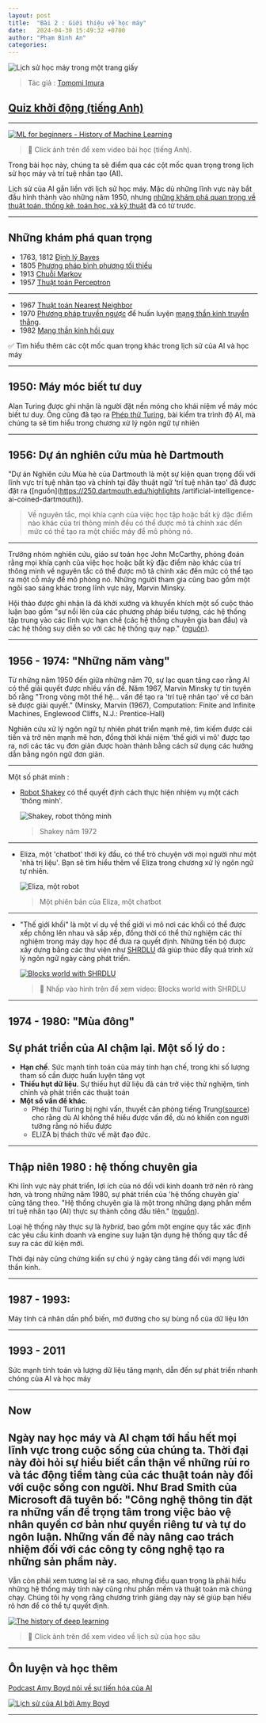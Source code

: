 ```yaml
---
layout: post
title:  "Bài 2 : Giới thiệu về học máy"
date:   2024-04-30 15:49:32 +0700
author: "Phạm Bình An"
categories: 
---
```


![Lịch sử học máy trong một trang giấy]({{site.url}}/images/ml-history.png)
> Tác giả : [Tomomi Imura](https://www.twitter.com/girlie_mac)

## [Quiz khởi động (tiếng Anh)](https://gray-sand-07a10f403.1.azurestaticapps.net/quiz/3/)

---

[![ML for beginners - History of Machine Learning](https://img.youtube.com/vi/N6wxM4wZ7V0/0.jpg)](https://youtu.be/N6wxM4wZ7V0 "ML for beginners - History of Machine Learning")

> 🎥 Click ảnh trên để xem video bài học (tiếng Anh).

Trong bài học này, chúng ta sẽ điểm qua các cột mốc quan trọng trong lịch sử học máy và trí tuệ nhân tạo (AI).

Lịch sử của AI gắn liền với lịch sử học máy. Mặc dù những lĩnh vực này bắt đầu hình thành vào những năm 1950, nhưng [những khám phá quan trọng về thuật toán, thống kê, toán học, và kỹ thuật](https://wikipedia.org/wiki/Timeline_of_machine_learning) đã có từ trước. 

---
## Những khám phá quan trọng

- 1763, 1812 [Định lý Bayes](https://wikipedia.org/wiki/Bayes%27_theorem)
- 1805 [Phương pháp bình phương tối thiểu](https://wikipedia.org/wiki/Least_squares) 
- 1913 [Chuỗi Markov](https://wikipedia.org/wiki/Markov_chain)
- 1957 [Thuật toán Perceptron](https://wikipedia.org/wiki/Perceptron)

---

- 1967 [Thuật toán Nearest Neighbor](https://wikipedia.org/wiki/Nearest_neighbor) 
- 1970 [Phương pháp truyền ngược](https://wikipedia.org/wiki/Backpropagation) để huấn luyện [mạng thần kinh truyền thẳng](https://wikipedia.org/wiki/Feedforward_neural_network).
- 1982 [Mạng thần kinh hồi quy](https://wikipedia.org/wiki/Recurrent_neural_network) 

✅ Tìm hiểu thêm các cột mốc quan trọng khác trong lịch sử của AI và học máy

---
## 1950: Máy móc biết tư duy

Alan Turing được ghi nhận là người đặt nền móng cho khái niệm về máy móc biết tư duy. Ông cũng đã tạo ra [Phép thử Turing](https://www.bbc.com/news/technology-18475646), bài kiểm tra trình độ AI, mà chúng ta sẽ tìm hiểu trong chương xử lý ngôn ngữ tự nhiên

---
## 1956: Dự án nghiên cứu mùa hè Dartmouth

"Dự án Nghiên cứu Mùa hè của Dartmouth là một sự kiện quan trọng đối với lĩnh vực trí tuệ nhân tạo và chính tại đây thuật ngữ 'trí tuệ nhân tạo' đã được đặt ra ([nguồn](https://250.dartmouth.edu/highlights /artificial-intelligence-ai-coined-dartmouth)).

> Về nguyên tắc, mọi khía cạnh của việc học tập hoặc bất kỳ đặc điểm nào khác của trí thông minh đều có thể được mô tả chính xác đến mức có thể tạo ra một chiếc máy để mô phỏng nó.

---

Trưởng nhóm nghiên cứu, giáo sư toán học John McCarthy, phỏng đoán rằng mọi khía cạnh của việc học hoặc bất kỳ đặc điểm nào khác của trí thông minh về nguyên tắc có thể được mô tả chính xác đến mức có thể tạo ra một cỗ máy để mô phỏng nó. Những người tham gia cũng bao gồm một ngôi sao sáng khác trong lĩnh vực này, Marvin Minsky.

Hội thảo được ghi nhận là đã khởi xướng và khuyến khích một số cuộc thảo luận bao gồm "sự nổi lên của các phương pháp biểu tượng, các hệ thống tập trung vào các lĩnh vực hạn chế (các hệ thống chuyên gia ban đầu) và các hệ thống suy diễn so với các hệ thống quy nạp." ([nguồn](https://wikipedia.org/wiki/Dartmouth_workshop)).

---
## 1956 - 1974: "Những năm vàng"

Từ những năm 1950 đến giữa những năm 70, sự lạc quan tăng cao rằng AI có thể giải quyết được nhiều vấn đề. Năm 1967, Marvin Minsky tự tin tuyên bố rằng "Trong vòng một thế hệ... vấn đề tạo ra 'trí tuệ nhân tạo' về cơ bản sẽ được giải quyết." (Minsky, Marvin (1967), Computation: Finite and Infinite Machines, Englewood Cliffs, N.J.: Prentice-Hall)

Nghiên cứu xử lý ngôn ngữ tự nhiên phát triển mạnh mẽ, tìm kiếm được cải tiến và trở nên mạnh mẽ hơn, đồng thời khái niệm 'thế giới vi mô' được tạo ra, nơi các tác vụ đơn giản được hoàn thành bằng cách sử dụng các hướng dẫn bằng ngôn ngữ đơn giản.

---

Một số phát minh :

* [Robot Shakey](https://wikipedia.org/wiki/Shakey_the_robot) có thể quyết định cách thực hiện nhiệm vụ một cách 'thông minh'.

     ![Shakey, robot thông minh]({{site.url}}/images/shakey.jpg)
     > Shakey năm 1972

---

* Eliza, một 'chatbot' thời kỳ đầu, có thể trò chuyện với mọi người như một 'nhà trị liệu'. Bạn sẽ tìm hiểu thêm về Eliza trong chương xử lý ngôn ngữ tự nhiên.

     ![Eliza, một robot]({{site.url}}/images/eliza.png)
     > Một phiên bản của Eliza, một chatbot

---

* "Thế giới khối" là một ví dụ về thế giới vi mô nơi các khối có thể được xếp chồng lên nhau và sắp xếp, đồng thời có thể thử nghiệm các thí nghiệm trong máy dạy học để đưa ra quyết định. Những tiến bộ được xây dựng bằng các thư viện như [SHRDLU](https://wikipedia.org/wiki/SHRDLU) đã giúp thúc đẩy quá trình xử lý ngôn ngữ ngày càng phát triển.

     [![Blocks world with SHRDLU](https://img.youtube.com/vi/QAJz4YKUwqw/0.jpg)](https://www.youtube.com/watch?v=QAJz4YKUwqw "Blocks world with SHRDLU" )

     > 🎥 Nhấp vào hình trên để xem video: Blocks world with SHRDLU

---
## 1974 - 1980: "Mùa đông"

Sự phát triển của AI chậm lại. Một số lý do :
---
- **Hạn chế**. Sức mạnh tính toán của máy tính hạn chế, trong khi số lượng tham số cần được huấn luyện tăng vọt
- **Thiếu hụt dữ liệu**. Sự thiếu hụt dữ liệu đã cản trở việc thử nghiệm, tinh chỉnh và phát triển các thuật toán
- **Một số vấn đề khác**. 
  - Phép thử Turing bị nghi vấn, thuyết căn phòng tiếng Trung([source](https://plato.stanford.edu/entries/chinese-room/)) cho rằng dù AI không thể hiểu được vấn đề, dù nó khiến con người tưởng rằng nó hiểu được
  - ELIZA bị thách thức về mặt đạo đức.

---
## Thập niên 1980 : hệ thống chuyên gia

Khi lĩnh vực này phát triển, lợi ích của nó đối với kinh doanh trở nên rõ ràng hơn, và trong những năm 1980, sự phát triển của 'hệ thống chuyên gia' cũng tăng theo. "Hệ thống chuyên gia là một trong những dạng phần mềm trí tuệ nhân tạo (AI) thực sự thành công đầu tiên." ([nguồn](https://wikipedia.org/wiki/Expert_system)).

Loại hệ thống này thực sự là _hybrid_, bao gồm một engine quy tắc xác định các yêu cầu kinh doanh và engine suy luận tận dụng hệ thống quy tắc để suy ra các dữ kiện mới.

Thời đại này cũng chứng kiến ​​sự chú ý ngày càng tăng đối với mạng lưới thần kinh.

---
## 1987 - 1993: 

Máy tính cá nhân dần phổ biến, mở đường cho sự bùng nổ của dữ liệu lớn

---
## 1993 - 2011

Sức mạnh tính toán và lượng dữ liệu tăng mạnh, dẫn đến sự phát triển nhanh chóng của AI và học máy

---
## Now

Ngày nay học máy và AI chạm tới hầu hết mọi lĩnh vực trong cuộc sống của chúng ta. Thời đại này đòi hỏi sự hiểu biết cẩn thận về những rủi ro và tác động tiềm tàng của các thuật toán này đối với cuộc sống con người. Như Brad Smith của Microsoft đã tuyên bố: "Công nghệ thông tin đặt ra những vấn đề trọng tâm trong việc bảo vệ nhân quyền cơ bản như quyền riêng tư và tự do ngôn luận. Những vấn đề này nâng cao trách nhiệm đối với các công ty công nghệ tạo ra những sản phẩm này. 
---

Vẫn còn phải xem tương lai sẽ ra sao, nhưng điều quan trọng là phải hiểu những hệ thống máy tính này cũng như phần mềm và thuật toán mà chúng chạy. Chúng tôi hy vọng rằng chương trình giảng dạy này sẽ giúp bạn hiểu rõ hơn để có thể tự quyết định.


[![The history of deep learning](https://img.youtube.com/vi/mTtDfKgLm54/0.jpg)](https://www.youtube.com/watch?v=mTtDfKgLm54 "The history of deep learning")
> 🎥 Click ảnh trên để xem video về lịch sử của học sâu
---

## Ôn luyện và học thêm

[Podcast Amy Boyd nói về sự tiến hóa của AI](http://runasradio.com/Shows/Show/739)

[![Lịch sử của AI bởi Amy Boyd](https://img.youtube.com/vi/EJt3_bFYKss/0.jpg)](https://www.youtube.com/watch?v=EJt3_bFYKss "The history of AI by Amy Boyd")

---
